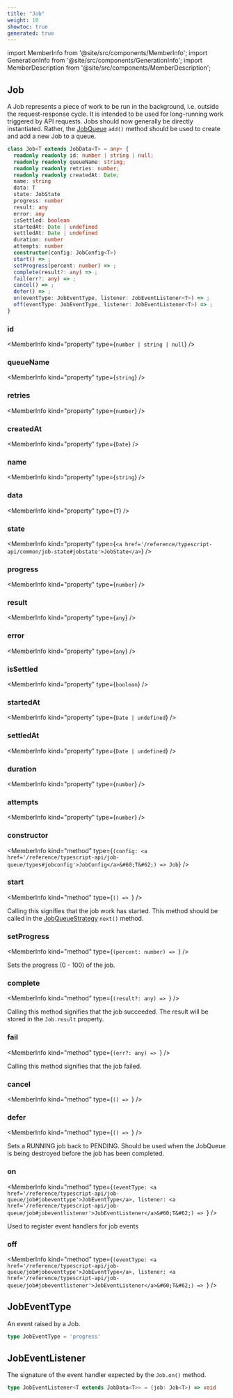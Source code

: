 ```yaml
---
title: "Job"
weight: 10
showtoc: true
generated: true
---
```

<!-- This file was generated from the Vendure source. Do not modify. Instead, re-run the "docs:build" script -->
import MemberInfo from '@site/src/components/MemberInfo';
import GenerationInfo from '@site/src/components/GenerationInfo';
import MemberDescription from '@site/src/components/MemberDescription';


## Job

<GenerationInfo sourceFile="packages/core/src/job-queue/job.ts" sourceLine="37" packageName="@vendure/core" />

A Job represents a piece of work to be run in the background, i.e. outside the request-response cycle.
It is intended to be used for long-running work triggered by API requests. Jobs should now generally
be directly instantiated. Rather, the <a href='/reference/typescript-api/job-queue/#jobqueue'>JobQueue</a> `add()` method should be used to create and
add a new Job to a queue.

```ts title="Signature"
class Job<T extends JobData<T> = any> {
  readonly readonly id: number | string | null;
  readonly readonly queueName: string;
  readonly readonly retries: number;
  readonly readonly createdAt: Date;
  name: string
  data: T
  state: JobState
  progress: number
  result: any
  error: any
  isSettled: boolean
  startedAt: Date | undefined
  settledAt: Date | undefined
  duration: number
  attempts: number
  constructor(config: JobConfig<T>)
  start() => ;
  setProgress(percent: number) => ;
  complete(result?: any) => ;
  fail(err?: any) => ;
  cancel() => ;
  defer() => ;
  on(eventType: JobEventType, listener: JobEventListener<T>) => ;
  off(eventType: JobEventType, listener: JobEventListener<T>) => ;
}
```

<div className="members-wrapper">

### id

<MemberInfo kind="property" type={`number | string | null`}   />


### queueName

<MemberInfo kind="property" type={`string`}   />


### retries

<MemberInfo kind="property" type={`number`}   />


### createdAt

<MemberInfo kind="property" type={`Date`}   />


### name

<MemberInfo kind="property" type={`string`}   />


### data

<MemberInfo kind="property" type={`T`}   />


### state

<MemberInfo kind="property" type={`<a href='/reference/typescript-api/common/job-state#jobstate'>JobState</a>`}   />


### progress

<MemberInfo kind="property" type={`number`}   />


### result

<MemberInfo kind="property" type={`any`}   />


### error

<MemberInfo kind="property" type={`any`}   />


### isSettled

<MemberInfo kind="property" type={`boolean`}   />


### startedAt

<MemberInfo kind="property" type={`Date | undefined`}   />


### settledAt

<MemberInfo kind="property" type={`Date | undefined`}   />


### duration

<MemberInfo kind="property" type={`number`}   />


### attempts

<MemberInfo kind="property" type={`number`}   />


### constructor

<MemberInfo kind="method" type={`(config: <a href='/reference/typescript-api/job-queue/types#jobconfig'>JobConfig</a>&#60;T&#62;) => Job`}   />


### start

<MemberInfo kind="method" type={`() => `}   />

Calling this signifies that the job work has started. This method should be
called in the <a href='/reference/typescript-api/job-queue/job-queue-strategy#jobqueuestrategy'>JobQueueStrategy</a> `next()` method.
### setProgress

<MemberInfo kind="method" type={`(percent: number) => `}   />

Sets the progress (0 - 100) of the job.
### complete

<MemberInfo kind="method" type={`(result?: any) => `}   />

Calling this method signifies that the job succeeded. The result
will be stored in the `Job.result` property.
### fail

<MemberInfo kind="method" type={`(err?: any) => `}   />

Calling this method signifies that the job failed.
### cancel

<MemberInfo kind="method" type={`() => `}   />


### defer

<MemberInfo kind="method" type={`() => `}   />

Sets a RUNNING job back to PENDING. Should be used when the JobQueue is being
destroyed before the job has been completed.
### on

<MemberInfo kind="method" type={`(eventType: <a href='/reference/typescript-api/job-queue/job#jobeventtype'>JobEventType</a>, listener: <a href='/reference/typescript-api/job-queue/job#jobeventlistener'>JobEventListener</a>&#60;T&#62;) => `}   />

Used to register event handlers for job events
### off

<MemberInfo kind="method" type={`(eventType: <a href='/reference/typescript-api/job-queue/job#jobeventtype'>JobEventType</a>, listener: <a href='/reference/typescript-api/job-queue/job#jobeventlistener'>JobEventListener</a>&#60;T&#62;) => `}   />




</div>


## JobEventType

<GenerationInfo sourceFile="packages/core/src/job-queue/job.ts" sourceLine="15" packageName="@vendure/core" />

An event raised by a Job.

```ts title="Signature"
type JobEventType = 'progress'
```


## JobEventListener

<GenerationInfo sourceFile="packages/core/src/job-queue/job.ts" sourceLine="24" packageName="@vendure/core" />

The signature of the event handler expected by the `Job.on()` method.

```ts title="Signature"
type JobEventListener<T extends JobData<T>> = (job: Job<T>) => void
```
